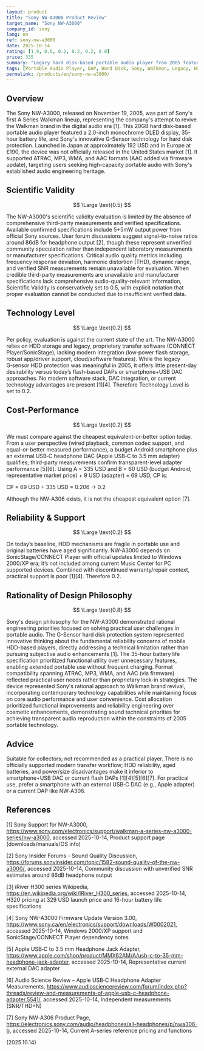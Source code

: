 ```yaml
---
layout: product
title: "Sony NW-A3000 Product Review"
target_name: "Sony NW-A3000"
company_id: sony
lang: en
ref: sony-nw-a3000
date: 2025-10-14
rating: [1.9, 0.5, 0.2, 0.2, 0.2, 0.8]
price: 335
summary: "Legacy hard disk-based portable audio player from 2005 featuring G-Sensor protection, 35-hour battery life, and comprehensive format support, representing Sony's Walkman revival strategy during the early digital audio era."
tags: [Portable Audio Player, DAP, Hard Disk, Sony, Walkman, Legacy, HDD]
permalink: /products/en/sony-nw-a3000/
---
```


## Overview

The Sony NW-A3000, released on November 19, 2005, was part of Sony's first A Series Walkman lineup, representing the company's attempt to revive the Walkman brand in the digital audio era [1]. This 20GB hard disk-based portable audio player featured a 2.0-inch monochrome OLED display, 35-hour battery life, and Sony's innovative G-Sensor technology for hard disk protection. Launched in Japan at approximately 192 USD and in Europe at £190, the device was not officially released in the United States market [1]. It supported ATRAC, MP3, WMA, and AAC formats (AAC added via firmware update), targeting users seeking high-capacity portable audio with Sony's established audio engineering heritage.

## Scientific Validity

$$ \Large \text{0.5} $$

The NW-A3000's scientific validity evaluation is limited by the absence of comprehensive third-party measurements and verified specifications. Available confirmed specifications include 5+5mW output power from official Sony sources. User forum discussions suggest signal-to-noise ratios around 86dB for headphone output [2], though these represent unverified community speculation rather than independent laboratory measurements or manufacturer specifications. Critical audio quality metrics including frequency response deviation, harmonic distortion (THD), dynamic range, and verified SNR measurements remain unavailable for evaluation. When credible third-party measurements are unavailable and manufacturer specifications lack comprehensive audio-quality-relevant information, Scientific Validity is conservatively set to 0.5, with explicit notation that proper evaluation cannot be conducted due to insufficient verified data.

## Technology Level

$$ \Large \text{0.2} $$

Per policy, evaluation is against the current state of the art. The NW‑A3000 relies on HDD storage and legacy, proprietary transfer software (CONNECT Player/SonicStage), lacking modern integration (low‑power flash storage, robust app/driver support, cloud/software features). While the legacy G‑sensor HDD protection was meaningful in 2005, it offers little present‑day desirability versus today’s flash‑based DAPs or smartphone+USB DAC approaches. No modern software stack, DAC integration, or current technology advantages are present [1][4]. Therefore Technology Level is set to 0.2.

## Cost-Performance

$$ \Large \text{0.2} $$

We must compare against the cheapest equivalent-or-better option today. From a user perspective (wired playback, common codec support, and equal-or-better measured performance), a budget Android smartphone plus an external USB‑C headphone DAC (Apple USB‑C to 3.5 mm adapter) qualifies; third-party measurements confirm transparent-level adapter performance [5][6]. Using A = 335 USD and B = 60 USD (budget Android, representative market price) + 9 USD (adapter) = 69 USD, CP is:

CP = 69 USD ÷ 335 USD = 0.206 → 0.2

Although the NW‑A306 exists, it is not the cheapest equivalent option [7].

## Reliability & Support

$$ \Large \text{0.2} $$

On today’s baseline, HDD mechanisms are fragile in portable use and original batteries have aged significantly. NW‑A3000 depends on SonicStage/CONNECT Player with official updates limited to Windows 2000/XP era; it’s not included among current Music Center for PC supported devices. Combined with discontinued warranty/repair context, practical support is poor [1][4]. Therefore 0.2.

## Rationality of Design Philosophy

$$ \Large \text{0.8} $$

Sony's design philosophy for the NW-A3000 demonstrated rational engineering priorities focused on solving practical user challenges in portable audio. The G-Sensor hard disk protection system represented innovative thinking about the fundamental reliability concerns of mobile HDD-based players, directly addressing a technical limitation rather than pursuing subjective audio enhancements [1]. The 35-hour battery life specification prioritized functional utility over unnecessary features, enabling extended portable use without frequent charging. Format compatibility spanning ATRAC, MP3, WMA, and AAC (via firmware) reflected practical user needs rather than proprietary lock-in strategies. The device represented Sony's rational approach to Walkman brand revival, incorporating contemporary technology capabilities while maintaining focus on core audio performance and user convenience. Cost allocation prioritized functional improvements and reliability engineering over cosmetic enhancements, demonstrating sound technical priorities for achieving transparent audio reproduction within the constraints of 2005 portable technology.

## Advice

Suitable for collectors; not recommended as a practical player. There is no officially supported modern transfer workflow; HDD reliability, aged batteries, and power/size disadvantages make it inferior to smartphone+USB DAC or current flash DAPs [1][4][5][6][7]. For practical use, prefer a smartphone with an external USB‑C DAC (e.g., Apple adapter) or a current DAP like NW‑A306.

## References

[1] Sony Support for NW-A3000, https://www.sony.com/electronics/support/walkman-a-series-nw-a3000-series/nw-a3000, accessed 2025-10-14, Product support page (downloads/manuals/OS info)

[2] Sony Insider Forums - Sound Quality Discussion, https://forums.sonyinsider.com/topic/1582-sound-quality-of-the-nw-a3000/, accessed 2025-10-14, Community discussion with unverified SNR estimates around 86dB headphone output

[3] iRiver H300 series Wikipedia, https://en.wikipedia.org/wiki/IRiver_H300_series, accessed 2025-10-14, H320 pricing at 329 USD launch price and 16-hour battery life specifications

[4] Sony NW-A3000 Firmware Update Version 3.00, https://www.sony.ca/en/electronics/support/downloads/W0002021, accessed 2025-10-14, Windows 2000/XP support and SonicStage/CONNECT Player dependency notes

[5] Apple USB‑C to 3.5 mm Headphone Jack Adapter, https://www.apple.com/shop/product/MMX62AM/A/usb-c-to-35-mm-headphone-jack-adapter, accessed 2025-10-14, Representative current external DAC adapter

[6] Audio Science Review – Apple USB‑C Headphone Adapter Measurements, https://www.audiosciencereview.com/forum/index.php?threads/review-and-measurements-of-apple-usb-c-headphone-adapter.5541/, accessed 2025-10-14, Independent measurements (SNR/THD+N)

[7] Sony NW‑A306 Product Page, https://electronics.sony.com/audio/headphones/all-headphones/p/nwa306-b, accessed 2025-10-14, Current A-series reference pricing and functions

(2025.10.14)